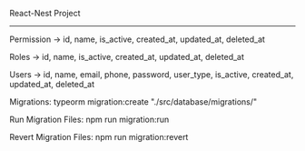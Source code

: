 React-Nest Project

----------------------

Permission
-> id, name, is_active, created_at, updated_at, deleted_at

Roles
-> id, name, is_active, created_at, updated_at, deleted_at

Users
-> id, name, email, phone, password, user_type, is_active, created_at, updated_at, deleted_at

Migrations:
typeorm migration:create "./src/database/migrations/<tablename>"

Run Migration Files:
npm run migration:run

Revert Migration Files:
npm run migration:revert